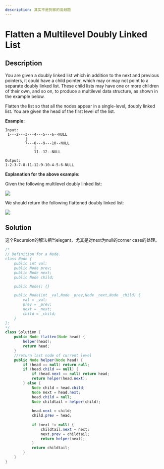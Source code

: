 ```yaml
---
description: 其实不是狗家的高频题
---
```


# Flatten a Multilevel Doubly Linked List

## Description

You are given a doubly linked list which in addition to the next and previous pointers, it could have a child pointer, which may or may not point to a separate doubly linked list. These child lists may have one or more children of their own, and so on, to produce a multilevel data structure, as shown in the example below.

Flatten the list so that all the nodes appear in a single-level, doubly linked list. You are given the head of the first level of the list.

**Example:**

```text
Input:
 1---2---3---4---5---6--NULL
         |
         7---8---9---10--NULL
             |
             11--12--NULL

Output:
1-2-3-7-8-11-12-9-10-4-5-6-NULL
```

**Explanation for the above example:**

Given the following multilevel doubly linked list:

![](https://leetcode.com/static/images/problemset/MultilevelLinkedList.png)

We should return the following flattened doubly linked list:

![](https://leetcode.com/static/images/problemset/MultilevelLinkedListFlattened.png)

## Solution

这个Recursion的解法相当elegant，尤其是对next为null的corner case的处理。

```java
/*
// Definition for a Node.
class Node {
    public int val;
    public Node prev;
    public Node next;
    public Node child;

    public Node() {}

    public Node(int _val,Node _prev,Node _next,Node _child) {
        val = _val;
        prev = _prev;
        next = _next;
        child = _child;
    }
};
*/
class Solution {
    public Node flatten(Node head) {
        helper(head);
        return head;
    }
    //return last node of current level
    public Node helper(Node head) {
        if (head == null) return null;
        if (head.child == null) {
            if (head.next == null) return head;
            return helper(head.next);
        } else {
            Node child = head.child;
            Node next = head.next;
            head.child = null;
            Node childtail = helper(child);
            
            head.next = child;
            child.prev = head;
            
            if (next != null) {
                childtail.next = next;
                next.prev = childtail;
                return helper(next);
            }
            return childtail;
        }
    }
}
```

